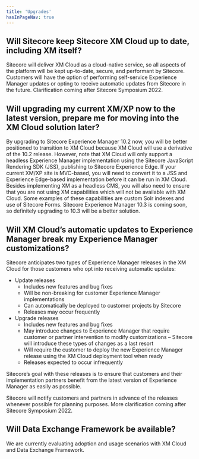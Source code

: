 ```yaml
---
title: 'Upgrades'
hasInPageNav: true
---
```


## Will Sitecore keep Sitecore XM Cloud up to date, including XM itself?
Sitecore will deliver XM Cloud as a cloud-native service, so all aspects of the platform will be kept up-to-date, secure, and performant by Sitecore. Customers will have the option of performing self-service Experience Manager updates or opting to receive automatic updates from Sitecore in the future. Clarification coming after Sitecore Symposium 2022.

## Will upgrading my current XM/XP now to the latest version, prepare me for moving into the XM Cloud solution later?
By upgrading to Sitecore Experience Manager 10.2 now, you will be better positioned to transition to XM Cloud because XM Cloud will use a derivative of the 10.2 release. However, note that XM Cloud will only support a headless Experience Manager implementation using the Sitecore JavaScript Rendering SDK (JSS), publishing to Sitecore Experience Edge. If your current XM/XP site is MVC-based, you will need to convert it to a JSS and Experience Edge-based implementation before it can be run in XM Cloud.  
Besides implementing XM as a headless CMS, you will also need to ensure that you are not using XM capabilities which will not be available with XM Cloud. Some examples of these capabilities are custom Solr indexes and use of Sitecore Forms. Sitecore Experience Manager 10.3 is coming soon, so definitely upgrading to 10.3 will be a better solution.

## Will XM Cloud’s automatic updates to Experience Manager break my Experience Manager customizations?
Sitecore anticipates two types of Experience Manager releases in the XM Cloud for those customers who opt into receiving automatic updates:

- Update releases
  - Includes new features and bug fixes
  - Will be non-breaking for customer Experience Manager implementations
  - Can automatically be deployed to customer projects by Sitecore
  - Releases may occur frequently
- Upgrade releases
  - Includes new features and bug fixes
  - May introduce changes to Experience Manager that require customer or partner intervention to modify customizations – Sitecore will introduce these types of changes as a last resort
  - Will require the customer to deploy the new Experience Manager release using the XM Cloud deployment tool when ready
  - Releases expected to occur infrequently

Sitecore’s goal with these releases is to ensure that customers and their implementation partners benefit from the latest version of Experience Manager as easily as possible.

Sitecore will notify customers and partners in advance of the releases whenever possible for planning purposes. More clarification coming after Sitecore Symposium 2022.

## Will Data Exchange Framework be available?
We are currently evaluating adoption and usage scenarios with XM Cloud and Data Exchange Framework.
